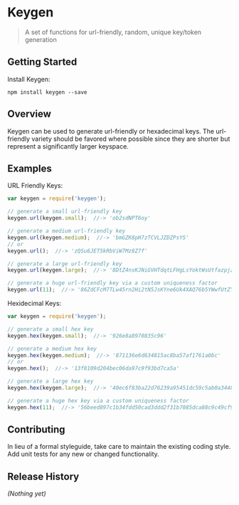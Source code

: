 # Keygen

> A set of functions for url-friendly, random, unique key/token generation

## Getting Started

Install Keygen:

```shell
npm install keygen --save
```

## Overview

Keygen can be used to generate url-friendly or hexadecimal keys.  The url-friendly variety should be favored where possible since they are shorter but represent a significantly larger keyspace.

## Examples

URL Friendly Keys:

```js
var keygen = require('keygen');

// generate a small url-friendly key
keygen.url(keygen.small);  //-> 'ob2sdNPT6oy'

// generate a medium url-friendly key
keygen.url(keygen.medium);  //-> 'bmGZK8pH7zTCVLJZDZPsYS'
// or
keygen.url();  //-> 'zQSu6JET5kRbViW7Mz8Z7f'

// generate a large url-friendly key
keygen.url(keygen.large);  //-> '8DtZ4nsKJNiGVHTdqtLFHgLsYoktWsUtfazpjzonFUam'

// generate a huge url-friendly key via a custom uniqueness factor
keygen.url(11);  //-> '86ZdCFcM7TLw45rn2Hi2tN5JsKYne6Uk4XAQ76b5YWwfUtZYzfKxnv8t96u9funiTHGHzKco7JN34umyyjUvGZkBLNBQSEtj5VSkaDYXfDwQ2CmtYCmdGn6ke'
```

Hexidecimal Keys:

```js
var keygen = require('keygen');

// generate a small hex key
keygen.hex(keygen.small);  //-> '926e8a8970835c96'

// generate a medium hex key
keygen.hex(keygen.medium);  //-> '871136e6d634815ac8ba57af1761a0bc'
// or
keygen.hex();  //-> '13f8109d204bec06da97c9f93bd7ca5a'

// generate a large hex key
keygen.hex(keygen.large);  //-> '40ec6f83ba22d76239a95451dc59c5ab0a3448feaecc4074365ac01bd871ba08'

// generate a huge hex key via a custom uniqueness factor
keygen.hex(11);  //-> '56beed897c1b34fdd50cad3ddd2f31b7085dca88c9c49cf96a89fee76886823a002a0dc43656848a0562cf73509b9ea98bfe6ca51e042fa59c57b0a98b2ff9e63fc41117b073a6f3cf477acfe922de4f5df3de0c3665b657'
```

## Contributing
In lieu of a formal styleguide, take care to maintain the existing coding style. Add unit tests for any new or changed functionality.

## Release History
_(Nothing yet)_
